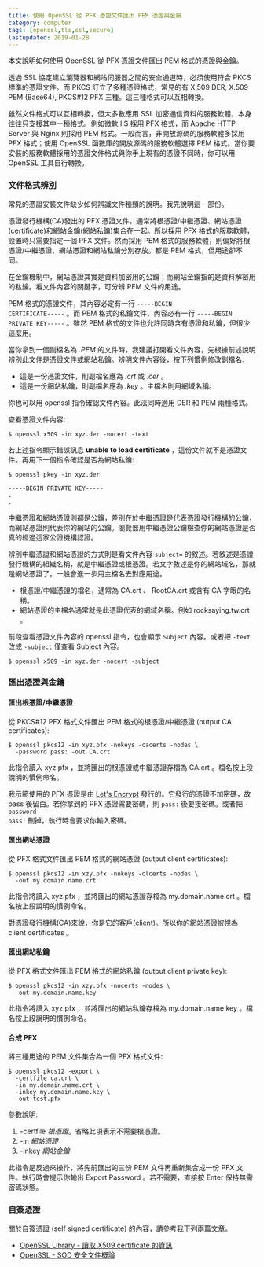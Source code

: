 ```yaml
---
title: 使用 OpenSSL 從 PFX 憑證文件匯出 PEM 憑證與金鑰
category: computer
tags: [openssl,tls,ssl,secure]
lastupdated: 2019-01-28
---
```


本文說明如何使用 OpenSSL 從 PFX 憑證文件匯出 PEM 格式的憑證與金鑰。

透過 SSL 協定建立瀏覽器和網站伺服器之間的安全通道時，必須使用符合 PKCS 標準的憑證文件。而 PKCS 訂立了多種憑證格式，常見的有 X.509 DER, X.509 PEM (Base64), PKCS#12 PFX 三種。這三種格式可以互相轉換。

雖然文件格式可以互相轉換，但大多數應用 SSL 加密通信資料的服務軟體，本身往往只支援其中一種格式。例如微軟 IIS 採用 PFX 格式，而 Apache HTTP Server 與 Nginx 則採用 PEM 格式。一般而言，非開放源碼的服務軟體多採用 PFX 格式；使用 OpenSSL 函數庫的開放源碼的服務軟體選擇 PEM 格式。當你要安裝的服務軟體採用的憑證文件格式與你手上現有的憑證不同時，你可以用 OpenSSL 工具自行轉換。

<!--more-->

### 文件格式辨別

常見的憑證安裝文件缺少如何辨識文件種類的說明。我先說明這一部份。

憑證發行機構(CA)發出的 PFX 憑證文件，通常將根憑證/中繼憑證、網站憑證(certificate)和網站金鑰(網站私鑰)集合在一起。所以採用 PFX 格式的服務軟體，設置時只需要指定一個 PFX 文件。然而採用 PEM 格式的服務軟體，則偏好將根憑證/中繼憑證、網站憑證和網站私鑰分別存放。都是 PEM 格式，但用途卻不同。

在金鑰機制中，網站憑證其實是資料加密用的公鑰；而網站金鑰指的是資料解密用的私鑰。看文件內容的關鍵字，可分辨 PEM 文件的用途。

PEM 格式的憑證文件，其內容必定有一行 <code>-----BEGIN CERTIFICATE-----</code> 。而 PEM 格式的私鑰文件，內容必有一行 <code>-----BEGIN PRIVATE KEY-----</code> 。雖然 PEM 格式的文件也允許同時含有憑證和私鑰，但很少這麼用。

當你拿到一個副檔名為 *.PEM* 的文件時，我建議打開看文件內容，先根據前述說明辨別此文件是憑證文件或網站私鑰。辨明文件內容後，按下列慣例修改副檔名:

- 這是一份憑證文件，則副檔名應為 *.crt* 或 *.cer* 。
- 這是一份網站私鑰，則副檔名應為 *.key* 。主檔名則用網域名稱。

你也可以用 openssl 指令確認文件內容。此法同時適用 DER 和 PEM 兩種格式。

查看憑證文件內容:

~~~term
$ openssl x509 -in xyz.der -nocert -text
~~~

若上述指令顯示錯誤訊息 <strong>unable to load certificate</strong> ，這份文件就不是憑證文件。再用下一個指令確認是否為網站私鑰:

~~~term
$ openssl pkey -in xyz.der

-----BEGIN PRIVATE KEY-----
.
.
~~~

中繼憑證和網站憑證則都是公鑰，差別在於中繼憑證是代表憑證發行機構的公鑰，而網站憑證則代表你的網站的公鑰。瀏覽器用中繼憑證公鑰檢查你的網站憑證是否真的經過這家公證機構認證。

辨別中繼憑證和網站憑證的方式則是看文件內容 <code>subject=</code> 的敘述。若敘述是憑證發行機構的組織名稱，就是中繼憑證或根憑證。若文字敘述是你的網站域名，那就是網站憑證了。一般會進一步用主檔名去對應用途。

- 根憑證/中繼憑證的檔名，通常為 CA.crt 、 RootCA.crt 或含有 CA 字眼的名稱。
- 網站憑證的主檔名通常就是此憑證代表的網域名稱。例如 rocksaying.tw.crt 。

前段查看憑證文件內容的 openssl 指令，也會顯示 <code>Subject</code> 內容。或者把 <code>-text</code> 改成 <code>-subject</code> 僅查看 Subject 內容。

~~~term
$ openssl x509 -in xyz.der -nocert -subject
~~~

### 匯出憑證與金鑰

#### 匯出根憑證/中繼憑證

從 PKCS#12 PFX 格式文件匯出 PEM 格式的根憑證/中繼憑證 (output CA certificates):

~~~term
$ openssl pkcs12 -in xyz.pfx -nokeys -cacerts -nodes \
  -password pass: -out CA.crt

~~~

此指令讀入 xyz.pfx ，並將匯出的根憑證或中繼憑證存檔為 CA.crt 。檔名按上段說明的慣例命名。

我示範使用的 PFX 憑證是由 [Let's Encrypt](https://letsencrypt.org/) 發行的。它發行的憑證不加密碼，故 pass 後留白。若你拿到的 PFX 憑證需要密碼，則 <code>pass:</code> 後要接密碼。或者把 <code>-password pass:</code> 刪掉，執行時會要求你輸入密碼。

#### 匯出網站憑證

從 PFX 格式文件匯出 PEM 格式的網站憑證 (output client certificates):

~~~term
$ openssl pkcs12 -in xzy.pfx -nokeys -clcerts -nodes \
  -out my.domain.name.crt

~~~

此指令將讀入 xyz.pfx ，並將匯出的網站憑證存檔為 my.domain.name.crt 。檔名按上段說明的慣例命名。

對憑證發行機構(CA)來說，你是它的客戶(client)。所以你的網站憑證被視為 client certificates 。

#### 匯出網站私鑰

從 PFX 格式文件匯出 PEM 格式的網站私鑰 (output client private key):

~~~term
$ openssl pkcs12 -in xzy.pfx -nocerts -nodes \
  -out my.domain.name.key

~~~

此指令將讀入 xyz.pfx ，並將匯出的網站私鑰存檔為 my.domain.name.key 。檔名按上段說明的慣例命名。

#### 合成 PFX

將三種用途的 PEM 文件集合為一個 PFX 格式文件:

~~~term
$ openssl pkcs12 -export \
  -certfile ca.crt \
  -in my.domain.name.crt \
  -inkey my.domain.name.key \
  -out test.pfx

~~~

參數說明:

1. -certfile *根憑證*。省略此項表示不需要根憑證。
2. -in *網站憑證*
3. -inkey *網站金鑰*

此指令是反過來操作，將先前匯出的三份 PEM 文件再重新集合成一份 PFX 文件。執行時會提示你輸出 Export Password 。若不需要，直接按 Enter 保持無需密碼狀態。

### 自簽憑證

關於自簽憑證 (self signed certificate) 的內容，請參考我下列兩篇文章。

* [OpenSSL Library - 讀取 X509 certificate 的資訊](https://rocksaying.tw/archives/16158079.html)
* [OpenSSL - SOD 安全文件概論](https://rocksaying.tw/archives/17362107.html)

